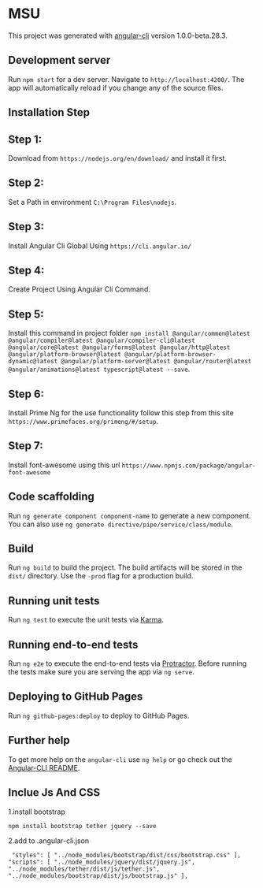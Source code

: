 # MSU

This project was generated with [angular-cli](https://github.com/angular/angular-cli) version 1.0.0-beta.28.3.

## Development server
Run `npm start` for a dev server. Navigate to `http://localhost:4200/`. The app will automatically reload if you change any of the source files.

## Installation Step
## Step 1:
Download from `https://nodejs.org/en/download/` and install it first.
## Step 2:
Set a Path in environment `C:\Program Files\nodejs`.
## Step 3:
Install Angular Cli Global Using `https://cli.angular.io/`
## Step 4:
Create Project Using Angular Cli Command.
## Step 5:
Install this command in project folder `npm install @angular/common@latest      @angular/compiler@latest @angular/compiler-cli@latest @angular/core@latest @angular/forms@latest @angular/http@latest @angular/platform-browser@latest @angular/platform-browser-dynamic@latest @angular/platform-server@latest @angular/router@latest @angular/animations@latest typescript@latest --save`.
## Step 6:
Install Prime Ng for the use functionality follow this step from this site  `https://www.primefaces.org/primeng/#/setup`.
## Step 7:
Install font-awesome using this url `https://www.npmjs.com/package/angular-font-awesome`


## Code scaffolding

Run `ng generate component component-name` to generate a new component. You can also use `ng generate directive/pipe/service/class/module`.

## Build

Run `ng build` to build the project. The build artifacts will be stored in the `dist/` directory. Use the `-prod` flag for a production build.

## Running unit tests

Run `ng test` to execute the unit tests via [Karma](https://karma-runner.github.io).

## Running end-to-end tests

Run `ng e2e` to execute the end-to-end tests via [Protractor](http://www.protractortest.org/).
Before running the tests make sure you are serving the app via `ng serve`.

## Deploying to GitHub Pages

Run `ng github-pages:deploy` to deploy to GitHub Pages.

## Further help

To get more help on the `angular-cli` use `ng help` or go check out the [Angular-CLI README](https://github.com/angular/angular-cli/blob/master/README.md).

## Inclue Js And CSS

1.install bootstrap

`npm install bootstrap tether jquery --save`

2.add to .angular-cli.json

` "styles": [
    "../node_modules/bootstrap/dist/css/bootstrap.css"
  ],
  "scripts": [
    "../node_modules/jquery/dist/jquery.js",
    "../node_modules/tether/dist/js/tether.js",
    "../node_modules/bootstrap/dist/js/bootstrap.js"
  ],`
 